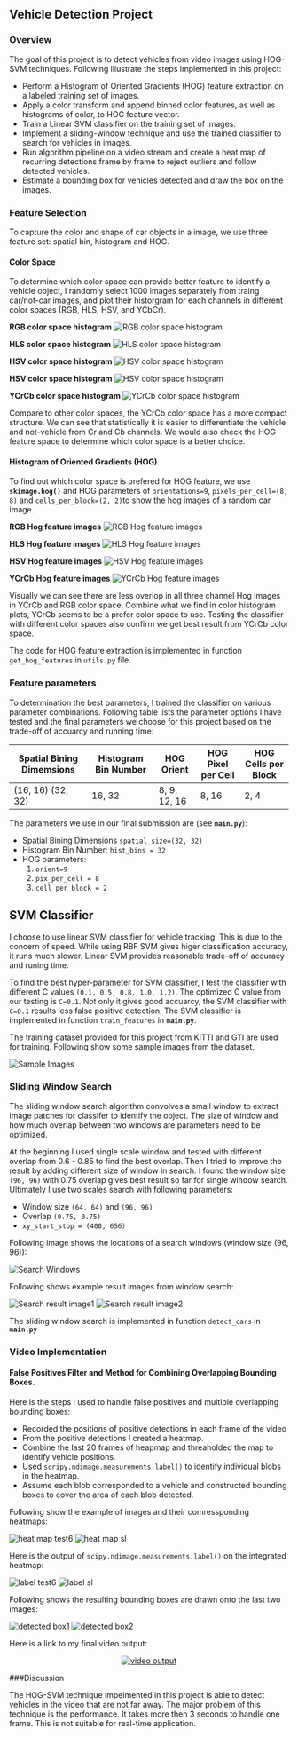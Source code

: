## Vehicle Detection Project

### Overview

The goal of this project is to detect vehicles from video images using HOG-SVM techniques. Following illustrate the steps implemented in this project:

* Perform a Histogram of Oriented Gradients (HOG) feature extraction on a labeled training set of images. 
* Apply a color transform and append binned color features, as well as histograms of color, to HOG feature vector. 
* Train a Linear SVM classifier on the training set of images.
* Implement a sliding-window technique and use the trained classifier to search for vehicles in images.
* Run algorithm pipeline on a video stream and create a heat map of recurring detections frame by frame to reject outliers and follow detected vehicles.
* Estimate a bounding box for vehicles detected and draw the box on the images.

### Feature Selection

To capture the color and shape of car objects in a image, we use three feature set: spatial bin, histogram and HOG.

#### Color Space

To determine which color space can provide better feature to identify a vehicle object, I randomly select 1000 images separately from traing car/not-car images, and plot their historgram for each channels in different color spaces (RGB, HLS, HSV, and YCbCr).

**RGB color space histogram**
![RGB color space histogram](output_images/hist_rgb.png)

**HLS color space histogram**
![HLS color space histogram](output_images/hist_hls.png)

**HSV color space histogram**
![HSV color space histogram](output_images/hist_hsv.png)

**HSV color space histogram**
![HSV color space histogram](output_images/hist_hsv.png)

**YCrCb color space histogram**
![YCrCb color space histogram](output_images/hist_ycrcb.png)

Compare to other color spaces, the YCrCb color space has a more compact structure. We can see that statistically it is easier to differentiate the vehicle and not-vehicle from Cr and Cb channels. We would also check the HOG feature space to determine which color space is a better choice.

#### Histogram of Oriented Gradients (HOG)

To find out which color space is prefered for HOG feature, we use **`skimage.hog()`** and HOG parameters of `orientations=9`, `pixels_per_cell=(8, 8)` and `cells_per_block=(2, 2)`to show the hog images of a random car image.

**RGB Hog feature images**
![RGB Hog feature images](output_images/hog_images_rgb.png)

**HLS Hog feature images**
![HLS Hog feature images](output_images/hog_images_hls.png)

**HSV Hog feature images**
![HSV Hog feature images](output_images/hog_images_hsv.png)

**YCrCb Hog feature images**
![YCrCb Hog feature images](output_images/hog_images_ycrcb.png)

Visually we can see there are less overlop in all three channel Hog images in YCrCb and RGB color space. Combine what we find in color histogram plots, YCrCb seems to be a prefer color space to use. Testing the classifier with different color spaces also confirm we get best result from YCrCb color space.

The code for HOG feature extraction is implemented in function `get_hog_features` in `utils.py` file.

### Feature parameters

To determination the best parameters, I trained the classifier on various parameter combinations. Following table lists the parameter options I have tested and the final parameters we choose for this project based on the trade-off of accuarcy and running time:

Spatial Bining Dimemsions | Histogram Bin Number | HOG Orient | HOG Pixel per Cell | HOG Cells per Block
--------------------------| -------------------- | ---------- | ------------------ | ------------------- 
(16, 16) (32, 32) | 16, 32 | 8, 9, 12, 16 | 8, 16 | 2, 4 

The parameters we use in our final submission are (see **`main.py`**):

* Spatial Bining Dimensions `spatial_size=(32, 32)`
* Histogram Bin Number: `hist_bins = 32`
* HOG parameters:
	1. `orient=9`
	2. `pix_per_cell = 8`
	3. `cell_per_block = 2`

## SVM Classifier

I choose to use linear SVM classifier for vehicle tracking. This is due to the concern of speed. While using RBF SVM gives higer classification accuracy, it runs much slower. Linear SVM provides reasonable trade-off of accuracy and runing time.

To find the best hyper-parameter for SVM classifier, I test the classifier with different C values `(0.1, 0.5, 0.8, 1.0, 1.2)`. The optimized C value from our testing is `C=0.1`. Not only it gives good accuarcy, the SVM classifier with `C=0.1` results less false positive detection. The SVM classifier is implemented in function `train_features` in **`main.py`**.

The training dataset provided for this project from KITTI and GTI are used for training. Following show some sample images from the dataset.

![Sample Images](output_images/car_notcar_images.png)


### Sliding Window Search

The sliding window search algorithm convolves a small window to extract image patches for classifer to identify the object. The size of window and how much overlap between two windows are parameters need to be optimized.

At the beginning I used single scale window and tested with different overlap from 0.6 - 0.85 to find the best overlap. Then I tried to improve the result by adding different size of window in search. I found the window size `(96, 96)` with 0.75 overlap gives best result so far for single window search. Ultimately  I use two scales search with following parameters:

* Window size `(64, 64)` and `(96, 96)`
* Overlap `(0.75, 0.75)`
* `xy_start_stop = (400, 656)`

Following image shows the locations of a search windows (window size (96, 96)):

![Search Windows](output_images/sliding_win.png)

Following shows example result images from window search:

![Search result image1](output_images/test6_win.png)
![Search result image2](output_images/sl2_image_wins.png)

The sliding window search is implemented in function `detect_cars` in **`main.py`**

### Video Implementation

#### False Positives Filter and Method for Combining Overlapping Bounding Boxes.

Here is the steps I used to handle false positives and multiple overlapping bounding boxes:

* Recorded the positions of positive detections in each frame of the video
* From the positive detections I created a heatmap.
* Combine the last 20 frames of heapmap and threaholded the map to identify vehicle positions.
* Used `scripy.ndimage.measurements.label()` to identify individual blobs in the heatmap.
* Assume each blob corresponded to a vehicle and constructed bounding boxes to cover the area of each blob detected.

Following show the example of images and their comressponding heatmaps:

![heat map test6](output_images/test6_heat.png)
![heat map sl](output_images/sl2_image_heat.png)


Here is the output of `scipy.ndimage.measurements.label()` on the integrated heatmap:

![label test6](output_images/test6_labelbox.png)
![label sl](output_images/sl2_image_labelbox.png)

Following shows the resulting bounding boxes are drawn onto the last two images:

![detected box1](output_images/test6_cars.png)
![detected box2](output_images/sl2_cars.png)


Here is a link to my final video output:

<p align="center">
    <a href="https://www.youtube.com/watch?v=VwN4QoCyFlQ">
        <img src="https://img.youtube.com/vi/VwN4QoCyFlQ/0.jpg" alt="video output">
    </a>
</p>


###Discussion

The HOG-SVM technique impelmented in this project is able to detect vehicles in the video that are not far away. The major problem of this technique is the performance. It takes more then 3 seconds to handle one frame. This is not suitable for real-time application.



